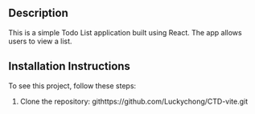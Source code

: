 ## Description
This is a simple Todo List application built using React. The app allows users to view a list.

## Installation Instructions

To see this project, follow these steps:

1. Clone the repository: githttps://github.com/Luckychong/CTD-vite.git
